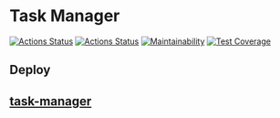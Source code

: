 # Task Manager
[![Actions Status](https://github.com/DmitriySmolin/php-project-57/actions/workflows/hexlet-check.yml/badge.svg)](https://github.com/DmitriySmolin/php-project-57/actions)
[![Actions Status](https://github.com/DmitriySmolin/php-project-57/actions/workflows/my-check.yml/badge.svg)](https://github.com/DmitriySmolin/php-project-57/actions)
[![Maintainability](https://api.codeclimate.com/v1/badges/6046a6b591d8a8b23bf1/maintainability)](https://codeclimate.com/github/DmitriySmolin/php-project-57/maintainability)
[![Test Coverage](https://api.codeclimate.com/v1/badges/6046a6b591d8a8b23bf1/test_coverage)](https://codeclimate.com/github/DmitriySmolin/php-project-57/test_coverage)


## Deploy
## [task-manager](https://hexlet-task-manager-3uop.onrender.com/) 
